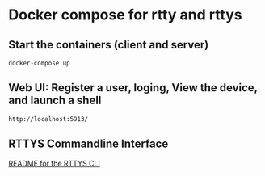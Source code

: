 # Docker compose for rtty and rttys

## Start the containers (client and server)
```
docker-compose up
```

## Web UI: Register a user, loging, View the device, and launch a shell
```
http://localhost:5913/
```

## RTTYS Commandline Interface
[README for the RTTYS CLI](rttys_cli/README.md)

